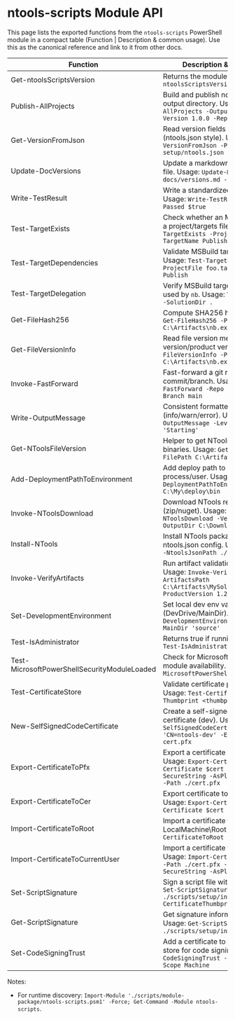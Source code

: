 # ntools-scripts Module API

This page lists the exported functions from the `ntools-scripts` PowerShell module in a compact table (Function | Description & common usage). Use this as the canonical reference and link to it from other docs.

| Function | Description & common usage |
|---|---|
| Get-ntoolsScriptsVersion | Returns the module version. Usage: `Get-ntoolsScriptsVersion` |
| Publish-AllProjects | Build and publish non-test projects to an output directory. Usage: `Publish-AllProjects -OutputDir C:\Artifacts -Version 1.0.0 -RepositoryRoot C:\MyRepo` |
| Get-VersionFromJson | Read version fields from a JSON file (ntools.json style). Usage: `Get-VersionFromJson -Path ./dev-setup/ntools.json` |
| Update-DocVersions | Update a markdown table of versions in a file. Usage: `Update-DocVersions -File docs/versions.md -Version 1.2.3` |
| Write-TestResult | Write a standardized test result line. Usage: `Write-TestResult -Name 'smoke' -Passed $true` |
| Test-TargetExists | Check whether an MSBuild target exists in a project/targets file. Usage: `Test-TargetExists -ProjectFile foo.targets -TargetName Publish` |
| Test-TargetDependencies | Validate MSBuild target dependencies. Usage: `Test-TargetDependencies -ProjectFile foo.targets -TargetName Publish` |
| Test-TargetDelegation | Verify MSBuild target delegation patterns used by `nb`. Usage: `Test-TargetDelegation -SolutionDir .` |
| Get-FileHash256 | Compute SHA256 hash of a file. Usage: `Get-FileHash256 -Path C:\Artifacts\nb.exe` |
| Get-FileVersionInfo | Read file version metadata (file version/product version). Usage: `Get-FileVersionInfo -Path C:\Artifacts\nb.exe` |
| Invoke-FastForward | Fast-forward a git ref to a specified commit/branch. Usage: `Invoke-FastForward -Repo . -Remote origin -Branch main` |
| Write-OutputMessage | Consistent formatted output writer (info/warn/error). Usage: `Write-OutputMessage -Level Info -Message 'Starting'` |
| Get-NToolsFileVersion | Helper to get NTools product version from binaries. Usage: `Get-NToolsFileVersion -FilePath C:\Artifacts\nb.exe` |
| Add-DeploymentPathToEnvironment | Add deploy path to PATH for current process/user. Usage: `Add-DeploymentPathToEnvironment -Path C:\My\deploy\bin` |
| Invoke-NToolsDownload | Download NTools release artifacts (zip/nuget). Usage: `Invoke-NToolsDownload -Version 1.2.3 -OutputDir C:\Downloads` |
| Install-NTools | Install NTools packages based on an ntools.json config. Usage: `Install-NTools -NtoolsJsonPath ./dev-setup/ntools.json` |
| Invoke-VerifyArtifacts | Run artifact validation (hashes, versions). Usage: `Invoke-VerifyArtifacts -ArtifactsPath C:\Artifacts\MySolution\Release\1.2.3 -ProductVersion 1.2.3` |
| Set-DevelopmentEnvironment | Set local dev env variables (DevDrive/MainDir). Usage: `Set-DevelopmentEnvironment -DevDrive 'D:' -MainDir 'source'` |
| Test-IsAdministrator | Returns true if running elevated. Usage: `Test-IsAdministrator` |
| Test-MicrosoftPowerShellSecurityModuleLoaded | Check for Microsoft.PowerShell.Security module availability. Usage: `Test-MicrosoftPowerShellSecurityModuleLoaded` |
| Test-CertificateStore | Validate certificate presence in store. Usage: `Test-CertificateStore -Thumbprint <thumbprint>` |
| New-SelfSignedCodeCertificate | Create a self-signed code-signing certificate (dev). Usage: `New-SelfSignedCodeCertificate -Subject 'CN=ntools-dev' -ExportPath ./dev-cert.pfx` |
| Export-CertificateToPfx | Export a certificate object to PFX file. Usage: `Export-CertificateToPfx -Certificate $cert -Password (ConvertTo-SecureString -AsPlainText 'pw' -Force) -Path ./cert.pfx` |
| Export-CertificateToCer | Export certificate to .cer (DER/PEM). Usage: `Export-CertificateToCer -Certificate $cert -Path ./cert.cer` |
| Import-CertificateToRoot | Import a certificate to the LocalMachine\Root store. Usage: `Import-CertificateToRoot -Path ./cert.cer` |
| Import-CertificateToCurrentUser | Import a certificate to CurrentUser store. Usage: `Import-CertificateToCurrentUser -Path ./cert.pfx -Password (ConvertTo-SecureString -AsPlainText 'pw' -Force)` |
| Set-ScriptSignature | Sign a script file with a certificate. Usage: `Set-ScriptSignature -ScriptPath ./scripts/setup/install.ps1 -CertificateThumbprint <thumbprint>` |
| Get-ScriptSignature | Get signature information for a script file. Usage: `Get-ScriptSignature -ScriptPath ./scripts/setup/install.ps1` |
| Set-CodeSigningTrust | Add a certificate to the machine/user trust store for code signing flows. Usage: `Set-CodeSigningTrust -Path ./cert.cer -Scope Machine` |

Notes:
- For runtime discovery: `Import-Module './scripts/module-package/ntools-scripts.psm1' -Force; Get-Command -Module ntools-scripts`.



